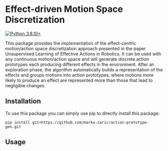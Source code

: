 # Effect-driven Motion Space Discretization

[![Python 3.8.10+](https://img.shields.io/badge/python-3.8.10+-blue.svg?logo=python)](https://www.python.org/downloads/release/python-3810/)

This package provides the implementation of the effect-centric motion/action space discretization approach presented in the paper Unsupervised Learning of Effective Actions in Robotics. It can be used with any continuous motion/action space and will generate discrete action prototypes each producing different effects in the environment. After an exploration phase, the algorithm automatically builds a representation of the effects and groups motions into action prototypes, where motions more likely to produce an effect are represented more than those that lead to negligible changes.

## Installation

To use this package you can simply use pip to directly install this package:

`pip install git+https://github.com/marko-zaric/action-prototype-gen.git`

## Usage
